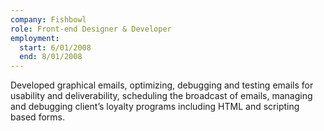 ```yaml
---
company: Fishbowl
role: Front-end Designer & Developer
employment:
  start: 6/01/2008
  end: 8/01/2008
---
```

Developed graphical emails, optimizing, debugging and testing emails for usability
and deliverability, scheduling the broadcast of emails, managing and debugging
client’s loyalty programs including HTML and scripting based forms.
